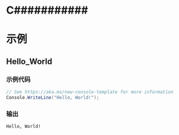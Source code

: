 # C###########

# 示例
## Hello_World
### 示例代码
```c#
﻿// See https://aka.ms/new-console-template for more information
Console.WriteLine("Hello, World!");
```

### 输出
```
Hello, World!
```
